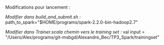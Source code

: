 Modifications pour lancement :

*Modifier dans build_and_submit.sh :*
path_to_spark="$HOME/programs/spark-2.2.0-bin-hadoop2.7"

*Modifier dans Trainer.scala chemin vers le training set :*
val input = "/Users/Alex/programs/git-msbgd/Alexandre_Bec/TP3_Spark/trainingset"
